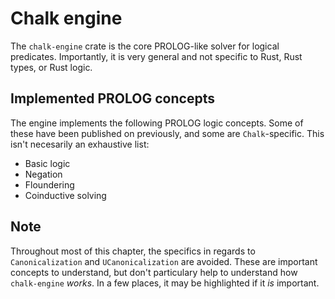 # Chalk engine

The `chalk-engine` crate is the core PROLOG-like solver for logical
predicates. Importantly, it is very general and not specific to Rust,
Rust types, or Rust logic.

## Implemented PROLOG concepts

The engine implements the following PROLOG logic concepts. Some of these
have been published on previously, and some are `Chalk`-specific. This isn't
necesarily an exhaustive list:
- Basic logic
- Negation
- Floundering
- Coinductive solving

## Note

Throughout most of this chapter, the specifics in regards to
`Canonicalization` and `UCanonicalization` are avoided. These are important
concepts to understand, but don't particulary help to understand how
`chalk-engine` *works*. In a few places, it may be highlighted if it *is*
important.
